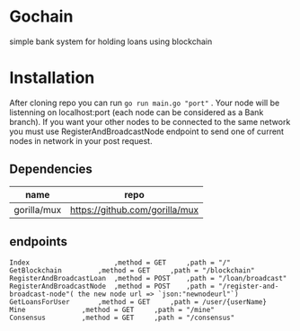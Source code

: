 # Gochain
simple bank system for holding loans using blockchain 

# Installation
After cloning repo you can run `go run main.go "port"` . Your node will be listenning on localhost:port (each node can be considered as a Bank branch).
If you want your other nodes to be connected to the same network you must use RegisterAndBroadcastNode endpoint to send one of current nodes in network in your post request.

## Dependencies
name     | repo
------------- | -------------
  gorilla/mux | https://github.com/gorilla/mux

## endpoints
	Index  	       	          ,method = GET  	,path = "/"
	GetBlockchain 		  ,method = GET  	,path = "/blockchain"
	RegisterAndBroadcastLoan  ,method = POST  	,path = "/loan/broadcast"
	RegisterAndBroadcastNode  ,method = POST  	,path = "/register-and-broadcast-node"( the new node url => `json:"newnodeurl"`)
	GetLoansForUser  	  ,method = GET  	,path = /user/{userName}
	Mine  			  ,method = GET  	,path = "/mine"
	Consensus  		  ,method = GET  	,path = "/consensus"
		


